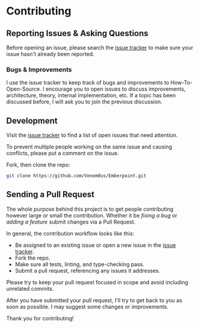 # Contributing

## Reporting Issues & Asking Questions

Before opening an issue, please search the [issue tracker](https://github.com/Venom0us/Emberpoint/issues) to make sure your issue hasn't already been reported.

### Bugs & Improvements

I use the issue tracker to keep track of bugs and improvements to How-To-Open-Source. I encourage you to open issues to discuss improvements, architecture, theory, internal implementation, etc. If a topic has been discussed before, I will ask you to join the previous discussion.

## Development

Visit the [issue tracker](https://github.com/Venom0us/Emberpoint/issues) to find a list of open issues that need attention.

To prevent multiple people working on the same issue and causing conflicts, please put a comment on the issue.

Fork, then clone the repo:

```sh
git clone https://github.com/Venom0us/Emberpoint.git
```

## Sending a Pull Request

The whole purpose behind this project is to get people contributing however large or small the contribution. Whether it be _fixing a bug_ or _adding a feature_ submit changes via a Pull Request.

In general, the contribution workflow looks like this:

- Be assigned to an existing issue or open a new issue in the [issue tracker](https://github.com/Venom0us/Emberpoint/issues).
- Fork the repo.
- Make sure all tests, linting, and type-checking pass.
- Submit a pull request, referencing any issues it addresses.

Please try to keep your pull request focused in scope and avoid including unrelated commits.

After you have submitted your pull request, I'll try to get back to you as soon as possible. I may suggest some changes or improvements.

Thank you for contributing!
